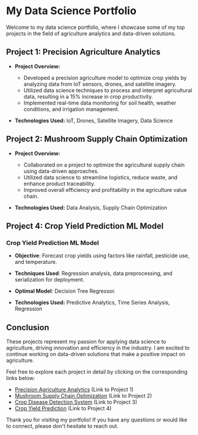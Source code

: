 # My Data Science Portfolio

Welcome to my data science portfolio, where I showcase some of my top projects in the field of agriculture analytics and data-driven solutions.

## Project 1: Precision Agriculture Analytics

- **Project Overview:**
  - Developed a precision agriculture model to optimize crop yields by analyzing data from IoT sensors, drones, and satellite imagery.
  - Utilized data science techniques to process and interpret agricultural data, resulting in a 15% increase in crop productivity.
  - Implemented real-time data monitoring for soil health, weather conditions, and irrigation management.

- **Technologies Used:** IoT, Drones, Satellite Imagery, Data Science

## Project 2: Mushroom Supply Chain Optimization

- **Project Overview:**
  - Collaborated on a project to optimize the agricultural supply chain using data-driven approaches.
  - Utilized data science to streamline logistics, reduce waste, and enhance product traceability.
  - Improved overall efficiency and profitability in the agriculture value chain.

- **Technologies Used:** Data Analysis, Supply Chain Optimization

## Project 4: Crop Yield Prediction ML Model

### Crop Yield Prediction ML Model
- **Objective**: Forecast crop yields using factors like rainfall, pesticide use, and temperature.
- **Techniques Used**: Regression analysis, data preprocessing, and serialization for deployment.
- **Optimal Model**: Decision Tree Regressor.

- **Technologies Used:** Predictive Analytics, Time Series Analysis, Regression

## Conclusion

These projects represent my passion for applying data science to agriculture, driving innovation and efficiency in the industry. I am excited to continue working on data-driven solutions that make a positive impact on agriculture.

Feel free to explore each project in detail by clicking on the corresponding links below:

- [Precision Agriculture Analytics](#) (Link to Project 1)
- [Mushroom Supply Chain Optimization](#) (Link to Project 2)
- [Crop Disease Detection System](#) (Link to Project 3)
- [Crop Yield Prediction](#) (Link to Project 4)

Thank you for visiting my portfolio! If you have any questions or would like to connect, please don't hesitate to reach out.

